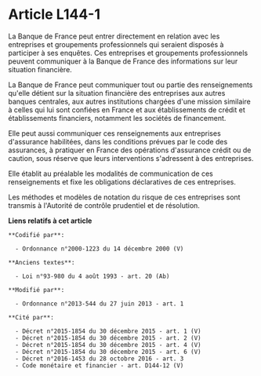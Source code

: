 # Article L144-1

La Banque de France peut entrer directement en relation avec les entreprises et groupements professionnels qui seraient
disposés à participer à ses enquêtes. Ces entreprises et groupements professionnels peuvent communiquer à la Banque de France
des informations sur leur situation financière. 

La Banque de France peut communiquer tout ou partie des renseignements qu'elle détient sur la situation financière des
entreprises aux autres banques centrales, aux autres institutions chargées d'une mission similaire à celles qui lui sont
confiées en France et aux établissements de crédit et établissements financiers, notamment les sociétés de financement. 

Elle peut aussi communiquer ces renseignements aux entreprises d'assurance habilitées, dans les conditions prévues par le
code des assurances, à pratiquer en France des opérations d'assurance crédit ou de caution, sous réserve que leurs
interventions s'adressent à des entreprises. 

Elle établit au préalable les modalités de communication de ces renseignements et fixe les obligations déclaratives de ces
entreprises. 

Les méthodes et modèles de notation du risque de ces entreprises sont transmis à l'Autorité de contrôle prudentiel et de
résolution.

**Liens relatifs à cet article**

	**Codifié par**:

	  - Ordonnance n°2000-1223 du 14 décembre 2000 (V)

	**Anciens textes**:

	  - Loi n°93-980 du 4 août 1993 - art. 20 (Ab)

	**Modifié par**:

	  - Ordonnance n°2013-544 du 27 juin 2013 - art. 1

	**Cité par**:

	  - Décret n°2015-1854 du 30 décembre 2015 - art. 1 (V)
	  - Décret n°2015-1854 du 30 décembre 2015 - art. 2 (V)
	  - Décret n°2015-1854 du 30 décembre 2015 - art. 4 (V)
	  - Décret n°2015-1854 du 30 décembre 2015 - art. 6 (V)
	  - Décret n°2016-1453 du 28 octobre 2016 - art. 3
	  - Code monétaire et financier - art. D144-12 (V)

